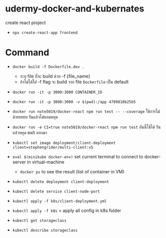 # udermy-docker-and-kubernates

create react project
- `npx create-react-app frontend`

# Command
- `docker build -f Dockerfile.dev .`
  - ระบุ file ที่จะ build ด้วย -f {file_name}
  - ถ้าไม่ได้ใส่ -f flag จะ build จาก file `Dockerfile` เป็น default
- `docker run -it -p 3000:3000 CONTAINER_ID`
- `docker run -it -p 3000:3000 -v $(pwd):/app 4789810b25b5`
- `docker run note5019/docker-react npm run test -- --coverage` ใช้การไม่ด้ายยยยย รันแล้วไม่ยอมหยุด
- `docker run -e CI=true note5019/docker-react npm run test` อันนี้ใช้ได้ รันแล้วหยุด exit ออกมา
- `kubectl set image deployment/client-deployment client=stephengrider/multi-client:v5 `


- `eval $(minikube docker-env)` set current terminal to connect to docker-server in virtual-machine
  - `docker ps` to see the result (list of container in VM)

- `kubectl delete deployment client-deployment`
- `kubectl delete service client-node-port`
- `kubectl apply -f k8s/client-deployment.yml`
- `kubectl apply -f k8s` = apply all config in k8s folder


- `kubectl get storageclass`
- `kubectl describe storageclass`